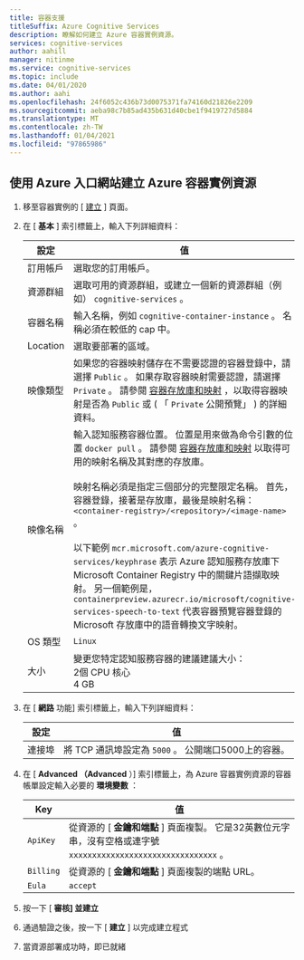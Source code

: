 ```yaml
---
title: 容器支援
titleSuffix: Azure Cognitive Services
description: 瞭解如何建立 Azure 容器實例資源。
services: cognitive-services
author: aahill
manager: nitinme
ms.service: cognitive-services
ms.topic: include
ms.date: 04/01/2020
ms.author: aahi
ms.openlocfilehash: 24f6052c436b73d0075371fa74160d21826e2209
ms.sourcegitcommit: aeba98c7b85ad435b631d40cbe1f9419727d5884
ms.translationtype: MT
ms.contentlocale: zh-TW
ms.lasthandoff: 01/04/2021
ms.locfileid: "97865986"
---
```

## <a name="create-an-azure-container-instance-resource-using-the-azure-portal"></a>使用 Azure 入口網站建立 Azure 容器實例資源

1. 移至容器實例的 [ [建立](https://ms.portal.azure.com/#create/Microsoft.ContainerInstances) ] 頁面。

2. 在 [ **基本** ] 索引標籤上，輸入下列詳細資料：

    |設定|值|
    |--|--|
    |訂用帳戶|選取您的訂用帳戶。|
    |資源群組|選取可用的資源群組，或建立一個新的資源群組（例如） `cognitive-services` 。|
    |容器名稱|輸入名稱，例如 `cognitive-container-instance` 。 名稱必須在較低的 cap 中。|
    |Location|選取要部署的區域。|
    |映像類型|如果您的容器映射儲存在不需要認證的容器登錄中，請選擇 `Public` 。 如果存取容器映射需要認證，請選擇 `Private` 。 請參閱 [容器存放庫和映射](../container-image-tags.md) ，以取得容器映射是否為 `Public` 或 ( 「 `Private` 公開預覽」 ) 的詳細資料。 |
    |映像名稱|輸入認知服務容器位置。 位置是用來做為命令引數的位置 `docker pull` 。 請參閱 [容器存放庫和映射](../container-image-tags.md) 以取得可用的映射名稱及其對應的存放庫。<br><br>映射名稱必須是指定三個部分的完整限定名稱。 首先，容器登錄，接著是存放庫，最後是映射名稱： `<container-registry>/<repository>/<image-name>` 。<br><br>以下範例 `mcr.microsoft.com/azure-cognitive-services/keyphrase` 表示 Azure 認知服務存放庫下 Microsoft Container Registry 中的關鍵片語擷取映射。 另一個範例是， `containerpreview.azurecr.io/microsoft/cognitive-services-speech-to-text` 代表容器預覽容器登錄的 Microsoft 存放庫中的語音轉換文字映射。 |
    |OS 類型|`Linux`|
    |大小|變更您特定認知服務容器的建議建議大小：<br>2個 CPU 核心<br>4 GB

3. 在 [ **網路** 功能] 索引標籤上，輸入下列詳細資料：

    |設定|值|
    |--|--|
    |連接埠|將 TCP 通訊埠設定為 `5000` 。 公開端口5000上的容器。|

4. 在 [ **Advanced （Advanced** ）] 索引標籤上，為 Azure 容器實例資源的容器帳單設定輸入必要的 **環境變數** ：

    | Key | 值 |
    |--|--|
    |`ApiKey`|從資源的 [ **金鑰和端點** ] 頁面複製。 它是32英數位元字串，沒有空格或連字號 `xxxxxxxxxxxxxxxxxxxxxxxxxxxxxxxx` 。|
    |`Billing`| 從資源的 [ **金鑰和端點** ] 頁面複製的端點 URL。|
    |`Eula`|`accept`|

5. 按一下 [ **審核] 並建立**
6. 通過驗證之後，按一下 [ **建立** ] 以完成建立程式
7. 當資源部署成功時，即已就緒
